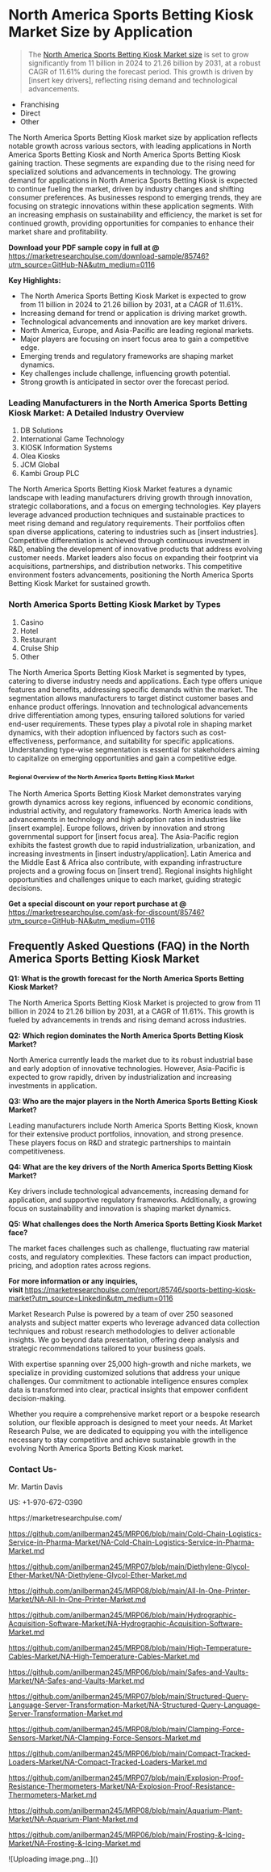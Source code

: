 <h1>North America Sports Betting Kiosk Market&nbsp;Size by Application</h1><blockquote><p>The <a href="https://marketresearchpulse.com/download-sample/85746?utm_source=GitHub-NA&amp;utm_medium=0116">North America Sports Betting Kiosk Market size</a> is set to grow significantly from 11 billion in 2024 to 21.26 billion by 2031, at a robust CAGR of 11.61% during the forecast period. This growth is driven by [insert key drivers], reflecting rising demand and technological advancements.</p></blockquote><ul><li>Franchising <li> Direct <li> Other</li></ul><p>The North America Sports Betting Kiosk market size by application reflects notable growth across various sectors, with leading applications in North America Sports Betting Kiosk and North America Sports Betting Kiosk gaining traction. These segments are expanding due to the rising need for specialized solutions and advancements in technology. The growing demand for applications in North America Sports Betting Kiosk is expected to continue fueling the market, driven by industry changes and shifting consumer preferences. As businesses respond to emerging trends, they are focusing on strategic innovations within these application segments. With an increasing emphasis on sustainability and efficiency, the market is set for continued growth, providing opportunities for companies to enhance their market share and profitability.</p><p><strong>Download your PDF sample copy in full at @ </strong><a href="https://marketresearchpulse.com/download-sample/85746?utm_source=GitHub-NA&amp;utm_medium=0116">https://marketresearchpulse.com/download-sample/85746?utm_source=GitHub-NA&amp;utm_medium=0116</a></p><p><strong>Key Highlights: </strong></p><ul><li>The North America Sports Betting Kiosk Market is expected to grow from 11 billion in 2024 to 21.26 billion by 2031, at a CAGR of 11.61%.</li><li>Increasing demand for trend or application is driving market growth.</li><li>Technological advancements and innovation are key market drivers.</li><li>North America, Europe, and Asia-Pacific are leading regional markets.</li><li>Major players are focusing on insert focus area to gain a competitive edge.</li><li>Emerging trends and regulatory frameworks are shaping market dynamics.</li><li>Key challenges include challenge, influencing growth potential.</li><li>Strong growth is anticipated in sector over the forecast period.</li></ul><h3>Leading Manufacturers in the North America Sports Betting Kiosk Market: A Detailed Industry Overview</h3><ol><li>DB Solutions</li><li>International Game Technology</li><li>KIOSK Information Systems</li><li>Olea Kiosks</li><li>JCM Global</li><li>Kambi Group PLC</li></ol><div class="flex max-w-full flex-col flex-grow"><div class="min-h-8 text-message flex w-full flex-col items-end gap-2 whitespace-normal break-words [.text-message+&amp;]:mt-5" dir="auto" data-message-author-role="assistant" data-message-id="fd8432e4-4910-450d-b182-61b7bfb0a01f" data-message-model-slug="gpt-4o"><div class="flex w-full flex-col gap-1 empty:hidden first:pt-[3px]"><div class="markdown prose w-full break-words dark:prose-invert light"><p>The North America Sports Betting Kiosk Market features a dynamic landscape with leading manufacturers driving growth through innovation, strategic collaborations, and a focus on emerging technologies. Key players leverage advanced production techniques and sustainable practices to meet rising demand and regulatory requirements. Their portfolios often span diverse applications, catering to industries such as [insert industries]. Competitive differentiation is achieved through continuous investment in R&amp;D, enabling the development of innovative products that address evolving customer needs. Market leaders also focus on expanding their footprint via acquisitions, partnerships, and distribution networks. This competitive environment fosters advancements, positioning the North America Sports Betting Kiosk Market for sustained growth.</p></div></div></div></div><h3>North America Sports Betting Kiosk Market by Types</h3><ol><li>Casino <li> Hotel <li> Restaurant <li> Cruise Ship <li> Other</li></ol><div class="flex max-w-full flex-col flex-grow"><div class="min-h-8 text-message flex w-full flex-col items-end gap-2 whitespace-normal break-words [.text-message+&amp;]:mt-5" dir="auto" data-message-author-role="assistant" data-message-id="084470be-0bb7-4664-bddf-5156b4f41249" data-message-model-slug="gpt-4o-mini"><div class="flex w-full flex-col gap-1 empty:hidden first:pt-[3px]"><div class="markdown prose w-full break-words dark:prose-invert light"><p>The North America Sports Betting Kiosk Market is segmented by types, catering to diverse industry needs and applications. Each type offers unique features and benefits, addressing specific demands within the market. The segmentation allows manufacturers to target distinct customer bases and enhance product offerings. Innovation and technological advancements drive differentiation among types, ensuring tailored solutions for varied end-user requirements. These types play a pivotal role in shaping market dynamics, with their adoption influenced by factors such as cost-effectiveness, performance, and suitability for specific applications. Understanding type-wise segmentation is essential for stakeholders aiming to capitalize on emerging opportunities and gain a competitive edge.</p></div></div></div></div><h3><span style="font-size: 11px;">Regional Overview of the North America Sports Betting Kiosk Market</span></h3><div class="flex max-w-full flex-col flex-grow"><div class="min-h-8 text-message flex w-full flex-col items-end gap-2 whitespace-normal break-words [.text-message+&amp;]:mt-5" dir="auto" data-message-author-role="assistant" data-message-id="e9038762-ce64-4e30-91c9-9bd413514231" data-message-model-slug="gpt-4o-mini"><div class="flex w-full flex-col gap-1 empty:hidden first:pt-[3px]"><div class="markdown prose w-full break-words dark:prose-invert light"><p>The North America Sports Betting Kiosk Market demonstrates varying growth dynamics across key regions, influenced by economic conditions, industrial activity, and regulatory frameworks. North America leads with advancements in technology and high adoption rates in industries like [insert example]. Europe follows, driven by innovation and strong governmental support for [insert focus area]. The Asia-Pacific region exhibits the fastest growth due to rapid industrialization, urbanization, and increasing investments in [insert industry/application]. Latin America and the Middle East &amp; Africa also contribute, with expanding infrastructure projects and a growing focus on [insert trend]. Regional insights highlight opportunities and challenges unique to each market, guiding strategic decisions.</p></div></div></div></div><p><strong>Get a special discount on your report purchase at @ </strong><a href="https://marketresearchpulse.com/ask-for-discount/85746?utm_source=GitHub-NA&amp;utm_medium=0116">https://marketresearchpulse.com/ask-for-discount/85746?utm_source=GitHub-NA&amp;utm_medium=0116</a></p><h2>Frequently Asked Questions (FAQ) in the North America Sports Betting Kiosk Market</h2><p><strong>Q1: What is the growth forecast for the North America Sports Betting Kiosk Market?</strong></p><p>The North America Sports Betting Kiosk Market is projected to grow from 11 billion in 2024 to 21.26 billion by 2031, at a CAGR of 11.61%. This growth is fueled by advancements in trends and rising demand across industries.</p><p><strong>Q2: Which region dominates the North America Sports Betting Kiosk Market?</strong></p><p>North America currently leads the market due to its robust industrial base and early adoption of innovative technologies. However, Asia-Pacific is expected to grow rapidly, driven by industrialization and increasing investments in application.</p><p><strong>Q3: Who are the major players in the North America Sports Betting Kiosk Market?</strong></p><p>Leading manufacturers include North America Sports Betting Kiosk, known for their extensive product portfolios, innovation, and strong presence. These players focus on R&amp;D and strategic partnerships to maintain competitiveness.</p><p><strong>Q4: What are the key drivers of the North America Sports Betting Kiosk Market?</strong></p><p>Key drivers include technological advancements, increasing demand for application, and supportive regulatory frameworks. Additionally, a growing focus on sustainability and innovation is shaping market dynamics.</p><p><strong>Q5: What challenges does the North America Sports Betting Kiosk Market face?</strong></p><p>The market faces challenges such as challenge, fluctuating raw material costs, and regulatory complexities. These factors can impact production, pricing, and adoption rates across regions.</p><p><strong>For more information or any inquiries, visit&nbsp;</strong><a href="https://marketresearchpulse.com/report/85746/sports-betting-kiosk-market?utm_source=Linkedin&utm_medium=0116">https://marketresearchpulse.com/report/85746/sports-betting-kiosk-market?utm_source=Linkedin&utm_medium=0116</a></p><p>Market Research Pulse is powered by a team of over 250 seasoned analysts and subject matter experts who leverage advanced data collection techniques and robust research methodologies to deliver actionable insights. We go beyond data presentation, offering deep analysis and strategic recommendations tailored to your business goals.</p><p>With expertise spanning over 25,000 high-growth and niche markets, we specialize in providing customized solutions that address your unique challenges. Our commitment to actionable intelligence ensures complex data is transformed into clear, practical insights that empower confident decision-making.</p><p>Whether you require a comprehensive market report or a bespoke research solution, our flexible approach is designed to meet your needs. At Market Research Pulse, we are dedicated to equipping you with the intelligence necessary to stay competitive and achieve sustainable growth in the evolving North America Sports Betting Kiosk market.</p><h3><strong>Contact Us-</strong></h3><p>Mr. Martin Davis</p><p>US: +1-970-672-0390</p><p>https://marketresearchpulse.com/</p><p><a href="https://github.com/anilberman245/MRP06/blob/main/Cold-Chain-Logistics-Service-in-Pharma-Market/NA-Cold-Chain-Logistics-Service-in-Pharma-Market.md">https://github.com/anilberman245/MRP06/blob/main/Cold-Chain-Logistics-Service-in-Pharma-Market/NA-Cold-Chain-Logistics-Service-in-Pharma-Market.md</a></p><p><a href="https://github.com/anilberman245/MRP07/blob/main/Diethylene-Glycol-Ether-Market/NA-Diethylene-Glycol-Ether-Market.md">https://github.com/anilberman245/MRP07/blob/main/Diethylene-Glycol-Ether-Market/NA-Diethylene-Glycol-Ether-Market.md</a></p><p><a href="https://github.com/anilberman245/MRP08/blob/main/All-In-One-Printer-Market/NA-All-In-One-Printer-Market.md">https://github.com/anilberman245/MRP08/blob/main/All-In-One-Printer-Market/NA-All-In-One-Printer-Market.md</a></p><p><a href="https://github.com/anilberman245/MRP06/blob/main/Hydrographic-Acquisition-Software-Market/NA-Hydrographic-Acquisition-Software-Market.md">https://github.com/anilberman245/MRP06/blob/main/Hydrographic-Acquisition-Software-Market/NA-Hydrographic-Acquisition-Software-Market.md</a></p><p><a href="https://github.com/anilberman245/MRP08/blob/main/High-Temperature-Cables-Market/NA-High-Temperature-Cables-Market.md">https://github.com/anilberman245/MRP08/blob/main/High-Temperature-Cables-Market/NA-High-Temperature-Cables-Market.md</a></p><p><a href="https://github.com/anilberman245/MRP06/blob/main/Safes-and-Vaults-Market/NA-Safes-and-Vaults-Market.md">https://github.com/anilberman245/MRP06/blob/main/Safes-and-Vaults-Market/NA-Safes-and-Vaults-Market.md</a></p><p><a href="https://github.com/anilberman245/MRP07/blob/main/Structured-Query-Language-Server-Transformation-Market/NA-Structured-Query-Language-Server-Transformation-Market.md">https://github.com/anilberman245/MRP07/blob/main/Structured-Query-Language-Server-Transformation-Market/NA-Structured-Query-Language-Server-Transformation-Market.md</a></p><p><a href="https://github.com/anilberman245/MRP08/blob/main/Clamping-Force-Sensors-Market/NA-Clamping-Force-Sensors-Market.md">https://github.com/anilberman245/MRP08/blob/main/Clamping-Force-Sensors-Market/NA-Clamping-Force-Sensors-Market.md</a></p><p><a href="https://github.com/anilberman245/MRP06/blob/main/Compact-Tracked-Loaders-Market/NA-Compact-Tracked-Loaders-Market.md">https://github.com/anilberman245/MRP06/blob/main/Compact-Tracked-Loaders-Market/NA-Compact-Tracked-Loaders-Market.md</a></p><p><a href="https://github.com/anilberman245/MRP07/blob/main/Explosion-Proof-Resistance-Thermometers-Market/NA-Explosion-Proof-Resistance-Thermometers-Market.md">https://github.com/anilberman245/MRP07/blob/main/Explosion-Proof-Resistance-Thermometers-Market/NA-Explosion-Proof-Resistance-Thermometers-Market.md</a></p><p><a href="https://github.com/anilberman245/MRP08/blob/main/Aquarium-Plant-Market/NA-Aquarium-Plant-Market.md">https://github.com/anilberman245/MRP08/blob/main/Aquarium-Plant-Market/NA-Aquarium-Plant-Market.md</a></p><p><a href="https://github.com/anilberman245/MRP06/blob/main/Frosting-&-Icing-Market/NA-Frosting-&-Icing-Market.md">https://github.com/anilberman245/MRP06/blob/main/Frosting-&-Icing-Market/NA-Frosting-&-Icing-Market.md</a></p>
![Uploading image.png…]()
